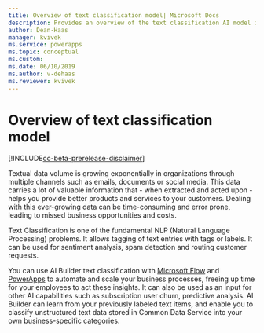 ```yaml
---
title: Overview of text classification model| Microsoft Docs
description: Provides an overview of the text classification AI model in AI Builder
author: Dean-Haas
manager: kvivek
ms.service: powerapps
ms.topic: conceptual
ms.custom: 
ms.date: 06/10/2019
ms.author: v-dehaas
ms.reviewer: kvivek
---
```


# Overview of text classification model

[!INCLUDE[cc-beta-prerelease-disclaimer](./includes/cc-beta-prerelease-disclaimer.md)]

Textual data volume is growing exponentially in organizations through multiple channels such as emails, documents or social media. This data carries a lot of valuable information that - when extracted and acted upon - helps you provide better products and services to your customers. Dealing with this ever-growing data can be time-consuming and error prone, leading to missed business opportunities and costs.

Text Classification is one of the fundamental NLP (Natural Language Processing) problems. It allows tagging of text entries with tags or labels. It can be used for sentiment analysis, spam detection and routing customer requests.

You can use AI Builder text classification with [Microsoft Flow](https://flow.microsoft.com/) and [PowerApps](https://powerapps.microsoft.com/) to automate and scale your business processes, freeing up time for your employees to act these insights. It can also be used as an input for other AI capabilities such as subscription user churn, predictive analysis. AI Builder can learn from your previously labeled text items, and enable you to classify unstructured text data stored in Common Data Service into your own business-specific categories. 

